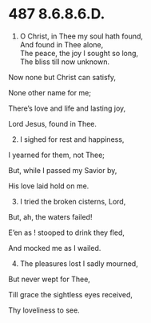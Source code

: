 # 487 8.6.8.6.D.

1.  O Christ, in Thee my soul hath found,\
And found in Thee alone,\
The peace, the joy I sought so long,\
The bliss till now unknown.

Now none but Christ can satisfy,

None other name for me;

There’s love and life and lasting joy,

Lord Jesus, found in Thee.

2.  I sighed for rest and happiness,

I yearned for them, not Thee;

But, while I passed my Savior by,

His love laid hold on me.

3.  I tried the broken cisterns, Lord,

But, ah, the waters failed!

E’en as ! stooped to drink they fled,

And mocked me as I wailed.

4.  The pleasures lost I sadly mourned,

But never wept for Thee,

Till grace the sightless eyes received,

Thy loveliness to see.

